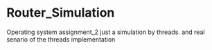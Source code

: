 # Router_Simulation
 Operating system assignment_2
 just a simulation by threads.
 and real senario of the threads implementation
